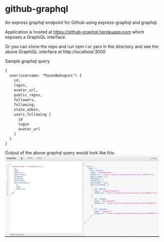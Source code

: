 # github-graphql
An express graphql endpoint for Github using express-graphql and graphql.

Application is hosted at https://github-graphql.herokuapp.com which exposes a GraphiQL interface.

Or you can clone the repo and run npm i or yarn in the directory and see the above GraphiQL interface at http://localhost:3000

Sample graphql query
```
{
  user(username: "PavanBahuguni") {
    id,
    login,
    avatar_url,
    public_repos,
    followers,
    following,
    state_admin,
    users_following {
      id
      login
      avatar_url
    }
  }
}
```
Output of the above graphql query would look like this
![Alt text](demo.png?raw=true "Graphql query results")
